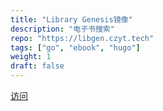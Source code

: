 ```yaml
---
title: "Library Genesis镜像"
description: "电子书搜索"
repo: "https://libgen.czyt.tech" 
tags: ["go", "ebook", "hugo"]
weight: 1
draft: false
---
```

[访问](https://libgen.czyt.tech)
